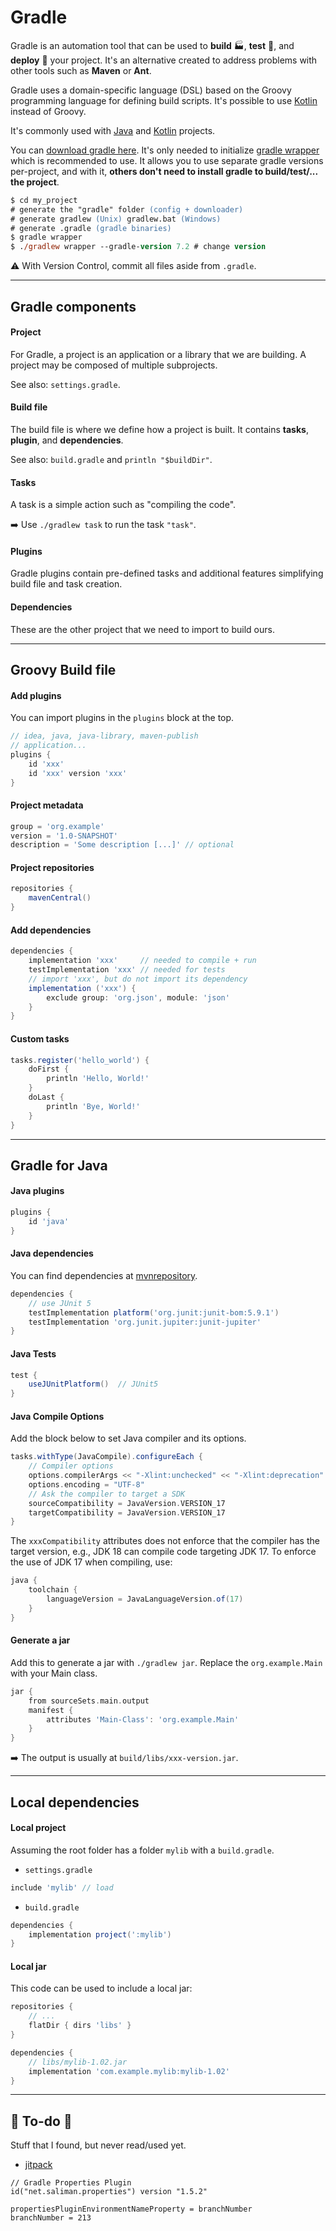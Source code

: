 # Gradle

<div class="row row-cols-md-2"><div>

Gradle is an automation tool that can be used to **build** 🏭, **test** 🧪, and **deploy** 🚀 your project. It's an alternative created to address problems with other tools such as **Maven** or **Ant**.

Gradle uses a domain-specific language (DSL) based on the Groovy programming language for defining build scripts. It's possible to use [Kotlin](/programming-languages/high-level/oo/kotlin/index.md) instead of Groovy. 

It's commonly used with [Java](/programming-languages/high-level/oo/java/_general/index.md) and [Kotlin](/programming-languages/high-level/oo/kotlin/index.md) projects.
</div><div>

You can [download gradle here](https://gradle.org/releases/). It's only needed to initialize [gradle wrapper](https://docs.gradle.org/current/userguide/gradle_wrapper.html) which is recommended to use. It allows you to use separate gradle versions per-project, and with it, **others don't need to install gradle to build/test/... the project**.

```ps
$ cd my_project
# generate the "gradle" folder (config + downloader)
# generate gradlew (Unix) gradlew.bat (Windows)
# generate .gradle (gradle binaries)
$ gradle wrapper
$ ./gradlew wrapper --gradle-version 7.2 # change version
```

⚠️ With Version Control, commit all files aside from `.gradle`.
</div></div>

<hr class="sep-both">

## Gradle components

<div class="row row-cols-md-2"><div>

#### Project

For Gradle, a project is an application or a library that we are building. A project may be composed of multiple subprojects.

See also: `settings.gradle`.

#### Build file

The build file is where we define how a project is built. It contains **tasks**, **plugin**, and **dependencies**.

See also: `build.gradle` and `println "$buildDir"`.
</div><div>

#### Tasks

A task is a simple action such as "compiling the code".

➡️ Use `./gradlew task` to run the task `"task"`.

#### Plugins

Gradle plugins contain pre-defined tasks and additional features simplifying build file and task creation.

#### Dependencies

These are the other project that we need to import to build ours.
</div></div>

<hr class="sep-both">

## Groovy Build file

<div class="row row-cols-md-2"><div>

#### Add plugins

You can import plugins in the `plugins` block at the top.

```groovy
// idea, java, java-library, maven-publish
// application...
plugins {
    id 'xxx'
    id 'xxx' version 'xxx'
}
```

#### Project metadata

```groovy
group = 'org.example'
version = '1.0-SNAPSHOT'
description = 'Some description [...]' // optional
```

#### Project repositories

```groovy
repositories {
    mavenCentral()
}
```
</div><div>

#### Add dependencies

```groovy
dependencies {
    implementation 'xxx'     // needed to compile + run
    testImplementation 'xxx' // needed for tests
    // import 'xxx', but do not import its dependency
    implementation ('xxx') {
        exclude group: 'org.json', module: 'json'
    }
}
```

#### Custom tasks

```groovy
tasks.register('hello_world') {
    doFirst {
        println 'Hello, World!'
    }
    doLast {
        println 'Bye, World!'
    }
}
```
</div></div>

<hr class="sep-both">

## Gradle for Java

<div class="row row-cols-md-2"><div>

#### Java plugins

```groovy
plugins {
    id 'java'
}
```

#### Java dependencies

You can find dependencies at [mvnrepository](https://mvnrepository.com/).

```groovy
dependencies {
    // use JUnit 5
    testImplementation platform('org.junit:junit-bom:5.9.1')
    testImplementation 'org.junit.jupiter:junit-jupiter'
}
```

#### Java Tests

```groovy
test {
    useJUnitPlatform()  // JUnit5
}
```

</div><div>

#### Java Compile Options

Add the block below to set Java compiler and its options.

```groovy
tasks.withType(JavaCompile).configureEach {
    // Compiler options
    options.compilerArgs << "-Xlint:unchecked" << "-Xlint:deprecation"
    options.encoding = "UTF-8"
    // Ask the compiler to target a SDK
    sourceCompatibility = JavaVersion.VERSION_17
    targetCompatibility = JavaVersion.VERSION_17
}
```

The `xxxCompatibility` attributes does not enforce that the compiler has the target version, e.g., JDK 18 can compile code targeting JDK 17. To enforce the use of JDK 17 when compiling, use:

```groovy
java {
    toolchain {
        languageVersion = JavaLanguageVersion.of(17)
    }
}
```

#### Generate a jar

Add this to generate a jar with `./gradlew jar`. Replace the `org.example.Main` with your Main class.

```groovy
jar {
    from sourceSets.main.output
    manifest {
        attributes 'Main-Class': 'org.example.Main'
    }
}
```

➡️ The output is usually at `build/libs/xxx-version.jar`.
</div></div>

<hr class="sep-both">

## Local dependencies

<div class="row row-cols-md-2"><div>

#### Local project

Assuming the root folder has a folder `mylib` with a `build.gradle`.

* `settings.gradle`

```groovy
include 'mylib' // load
```

* `build.gradle`

```groovy
dependencies {
    implementation project(':mylib')
}
```
</div><div>

#### Local jar

This code can be used to include a local jar:

```groovy
repositories {
    // ...
    flatDir { dirs 'libs' }
}

dependencies {
    // libs/mylib-1.02.jar
    implementation 'com.example.mylib:mylib-1.02'
}
```
</div></div>

<hr class="sep-both">

## 👻 To-do 👻

Stuff that I found, but never read/used yet.

<div class="row row-cols-md-2"><div>

* [jitpack](https://jitpack.io/)

```
// Gradle Properties Plugin
id("net.saliman.properties") version "1.5.2"

propertiesPluginEnvironmentNameProperty = branchNumber
branchNumber = 213
```
</div><div>
</div></div>